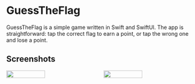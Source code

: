 # GuessTheFlag

GuessTheFlag is a simple game written in Swift and SwiftUI. The app is straightforward: tap the correct flag to earn a point, or tap the wrong one and lose a point.

<h2>Screenshots</h2>
<div style="display: flex; gap: 30px;">
  <img src="https://github.com/user-attachments/assets/01f10793-d795-400e-9040-fd63a3c28e90](https://github.com/user-attachments/assets/664367a7-189e-4f49-89c0-6042a3db91e5)" width="45%">
  <img src="https://github.com/user-attachments/assets/dd99e9ea-e641-4d36-96eb-e31caa2bd940](https://github.com/user-attachments/assets/b7db29f7-5eff-4c45-a66b-100511909ac9)" width="45%">
</div>
